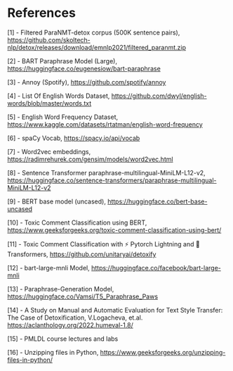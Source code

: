 # References

[1] - Filtered ParaNMT-detox corpus (500K sentence pairs), https://github.com/skoltech-nlp/detox/releases/download/emnlp2021/filtered_paranmt.zip

[2] - BART Paraphrase Model (Large), https://huggingface.co/eugenesiow/bart-paraphrase

[3] - Annoy (Spotify), https://github.com/spotify/annoy

[4] - List Of English Words Dataset, https://github.com/dwyl/english-words/blob/master/words.txt

[5] - English Word Frequency Dataset, https://www.kaggle.com/datasets/rtatman/english-word-frequency

[6] - spaCy Vocab, https://spacy.io/api/vocab

[7] - Word2vec embeddings, https://radimrehurek.com/gensim/models/word2vec.html

[8] - Sentence Transformer paraphrase-multilingual-MiniLM-L12-v2, https://huggingface.co/sentence-transformers/paraphrase-multilingual-MiniLM-L12-v2

[9] - BERT base model (uncased), https://huggingface.co/bert-base-uncased

[10] - Toxic Comment Classification using BERT, https://www.geeksforgeeks.org/toxic-comment-classification-using-bert/

[11] - Toxic Comment Classification with ⚡ Pytorch Lightning and 🤗 Transformers, https://github.com/unitaryai/detoxify

[12] - bart-large-mnli Model, https://huggingface.co/facebook/bart-large-mnli

[13] - Paraphrase-Generation Model, https://huggingface.co/Vamsi/T5_Paraphrase_Paws

[14] - A Study on Manual and Automatic Evaluation for Text Style Transfer: The Case of Detoxification, V.Logacheva, et.al. https://aclanthology.org/2022.humeval-1.8/

[15] - PMLDL course lectures and labs

[16] - Unzipping files in Python, https://www.geeksforgeeks.org/unzipping-files-in-python/